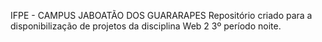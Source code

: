 
IFPE - CAMPUS JABOATÃO DOS GUARARAPES
Repositório criado para a disponibilização de projetos da disciplina Web 2
3º período noite.